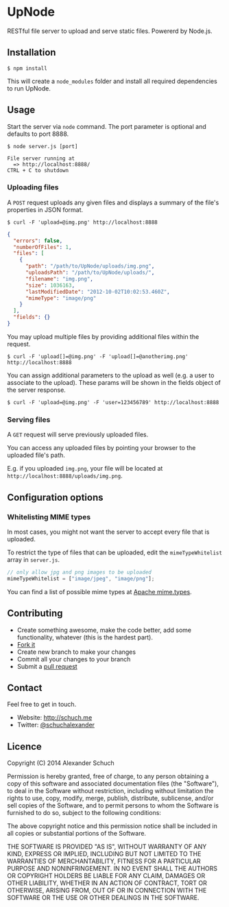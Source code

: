 # UpNode

RESTful file server to upload and serve static files. Powererd by Node.js.


## Installation

```
$ npm install
```
This will create a `node_modules` folder and install all required dependencies to run UpNode.

## Usage

Start the server via `node` command.
The port parameter is optional and defaults to port 8888.

```
$ node server.js [port]

File server running at
  => http://localhost:8888/
CTRL + C to shutdown
```

### Uploading files

A `POST` request uploads any given files and displays a summary of the file's properties in JSON format.

```
$ curl -F 'upload=@img.png' http://localhost:8888
```

```json
{
  "errors": false,
  "numberOfFiles": 1,
  "files": [
    {
      "path": "/path/to/UpNode/uploads/img.png",
      "uploadsPath": "/path/to/UpNode/uploads/",
      "filename": "img.png",
      "size": 1036163,
      "lastModifiedDate": "2012-10-02T10:02:53.460Z",
      "mimeType": "image/png"
    }
  ],
  "fields": {}
}
```

You may upload multiple files by providing additional files within the request.

```
$ curl -F 'upload[]=@img.png' -F 'upload[]=@anotherimg.png' http://localhost:8888
```

You can assign additional parameters to the upload as well (e.g. a user to associate to the upload).
These params will be shown in the fields object of the server response.

```
$ curl -F 'upload=@img.png' -F 'user=123456789' http://localhost:8888
```

### Serving files

A `GET` request will serve previously uploaded files.

You can access any uploaded files by pointing your browser to the uploaded file's path.

E.g. if you uploaded `img.png`, your file will be located at `http://localhost:8888/uploads/img.png`.

## Configuration options

### Whitelisting MIME types

In most cases, you might not want the server to accept every file that is uploaded.

To restrict the type of files that can be uploaded, edit the `mimeTypeWhitelist` array in `server.js`.

```javascript
// only allow jpg and png images to be uploaded 
mimeTypeWhitelist = ["image/jpeg", "image/png"];
```
You can find a list of possible mime types at [Apache mime.types](http://svn.apache.org/repos/asf/httpd/httpd/trunk/docs/conf/mime.types).


## Contributing

* Create something awesome, make the code better, add some functionality,
  whatever (this is the hardest part).
* [Fork it](http://help.github.com/forking/)
* Create new branch to make your changes
* Commit all your changes to your branch
* Submit a [pull request](http://help.github.com/pull-requests/)

## Contact

Feel free to get in touch.

* Website: <http://schuch.me> 
* Twitter: [@schuchalexander](http://twitter.com/schuchalexander)

## Licence

Copyright (C) 2014 Alexander Schuch

Permission is hereby granted, free of charge, to any person obtaining a copy of this software and associated documentation files (the "Software"), to deal in the Software without restriction, including without limitation the rights to use, copy, modify, merge, publish, distribute, sublicense, and/or sell copies of the Software, and to permit persons to whom the Software is furnished to do so, subject to the following conditions:

The above copyright notice and this permission notice shall be included in all copies or substantial portions of the Software.

THE SOFTWARE IS PROVIDED "AS IS", WITHOUT WARRANTY OF ANY KIND, EXPRESS OR IMPLIED, INCLUDING BUT NOT LIMITED TO THE WARRANTIES OF MERCHANTABILITY, FITNESS FOR A PARTICULAR PURPOSE AND NONINFRINGEMENT. IN NO EVENT SHALL THE AUTHORS OR COPYRIGHT HOLDERS BE LIABLE FOR ANY CLAIM, DAMAGES OR OTHER LIABILITY, WHETHER IN AN ACTION OF CONTRACT, TORT OR OTHERWISE, ARISING FROM, OUT OF OR IN CONNECTION WITH THE SOFTWARE OR THE USE OR OTHER DEALINGS IN THE SOFTWARE.